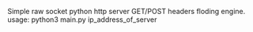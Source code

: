 Simple raw socket python http server GET/POST headers floding engine.                                                                                 
usage:
  python3 main.py ip_address_of_server
